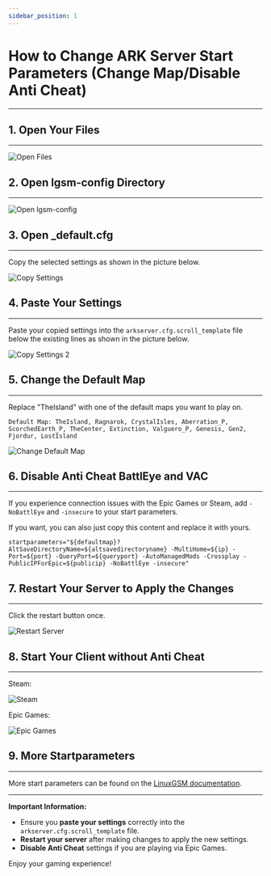 ```yaml
---
sidebar_position: 1
---
```



# How to Change ARK Server Start Parameters (Change Map/Disable Anti Cheat)

---

## 1. Open Your Files
---

![Open Files](/img/ark/open_files.png)

## 2. Open lgsm-config Directory
---

![Open lgsm-config](/img/ark/config_lgsm.png)

## 3. Open _default.cfg
---

Copy the selected settings as shown in the picture below.

![Copy Settings](/img/ark/copy_default_cfg.png)

## 4. Paste Your Settings
---

Paste your copied settings into the `arkserver.cfg.scroll_template` file below the existing lines as shown in the picture below.

![Copy Settings 2](/img/ark/copy_into_arkserver.png)

## 5. Change the Default Map
---

Replace "TheIsland" with one of the default maps you want to play on.

`Default Map: TheIsland, Ragnarok, CrystalIsles, Aberration_P, ScorchedEarth_P, TheCenter, Extinction, Valguero_P, Genesis, Gen2, Fjordur, LostIsland`

![Change Default Map](/img/ark/change_defaultmap.png)

## 6. Disable Anti Cheat BattlEye and VAC
---

If you experience connection issues with the Epic Games or Steam, add `-NoBattlEye` and `-insecure` to your start parameters.

If you want, you can also just copy this content and replace it with yours.

```plaintext
startparameters="${defaultmap}?AltSaveDirectoryName=${altsavedirectoryname} -MultiHome=${ip} -Port=${port} -QueryPort=${queryport} -AutoManagedMods -Crossplay -PublicIPForEpic=${publicip} -NoBattlEye -insecure"
``` 


## 7. Restart Your Server to Apply the Changes
---

Click the restart button once.

![Restart Server](/img/ark/restart_server.png)

## 8. Start Your Client without Anti Cheat
---

Steam:

![Steam](/img/ark/start_without_anti_steam.png)

Epic Games:

![Epic Games](/img/ark/start_without_anti_epic.png)


## 9. More Startparameters
---

More start parameters can be found on the [LinuxGSM documentation](https://docs.linuxgsm.com/game-servers/ark-survival-evolved).

---

**Important Information:**

- Ensure you **paste your settings** correctly into the `arkserver.cfg.scroll_template` file.
- **Restart your server** after making changes to apply the new settings.
- **Disable Anti Cheat** settings if you are playing via Epic Games.

Enjoy your gaming experience!
